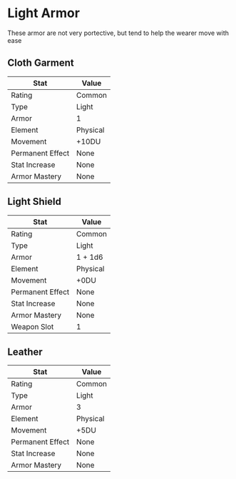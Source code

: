 # Light Armor

These armor are not very portective, but tend to help the wearer move with ease

## Cloth Garment

| Stat             | Value    |
| ---------------- | -------- |
| Rating           | Common   |
| Type             | Light    |
| Armor            | 1        |
| Element          | Physical |
| Movement         | +10DU    |
| Permanent Effect | None     |
| Stat Increase    | None     |
| Armor Mastery    | None     |

## Light Shield

| Stat             | Value    |
| ---------------- | -------- |
| Rating           | Common   |
| Type             | Light    |
| Armor            | 1 + 1d6  |
| Element          | Physical |
| Movement         | +0DU     |
| Permanent Effect | None     |
| Stat Increase    | None     |
| Armor Mastery    | None     |
| Weapon Slot      | 1        |

## Leather

| Stat             | Value    |
| ---------------- | -------- |
| Rating           | Common   |
| Type             | Light    |
| Armor            | 3        |
| Element          | Physical |
| Movement         | +5DU     |
| Permanent Effect | None     |
| Stat Increase    | None     |
| Armor Mastery    | None     |
